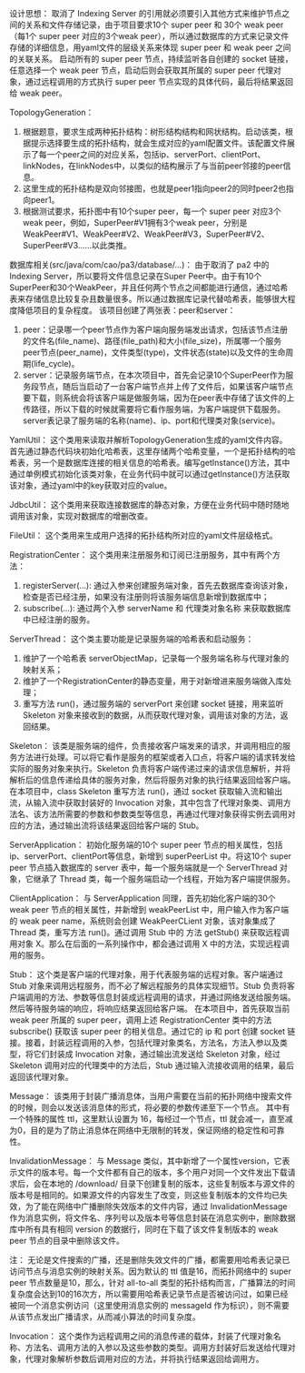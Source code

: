 设计思想：
取消了 Indexing Server 的引用就必须要引入其他方式来维护节点之间的关系和文件存储记录，由于项目要求10个 super peer 和 30个 weak peer（每1个 super peer 对应的3个weak peer），所以通过数据库的方式来记录文件存储的详细信息，用yaml文件的层级关系来体现 super peer 和 weak peer 之间的关联关系。
启动所有的 super peer 节点，持续监听各自创建的 socket 链接，任意选择一个 weak peer 节点，启动后则会获取其所属的 super peer 代理对象，通过远程调用的方式执行 super peer 节点实现的具体代码，最后将结果返回给 weak peer。



TopologyGeneration：
1. 根据题意，要求生成两种拓扑结构：树形结构结构和网状结构。启动该类，根据提示选择要生成的拓扑结构，就会生成对应的yaml配置文件。该配置文件展示了每一个peer之间的对应关系，包括ip、serverPort、clientPort、linkNodes，在linkNodes中，以类似的结构展示了与当前peer邻接的peer信息。
2. 这里生成的拓扑结构是双向邻接图，也就是peer1指向peer2的同时peer2也指向peer1。
3. 根据测试要求，拓扑图中有10个super peer，每一个 super peer 对应3个weak peer，例如，SuperPeer#V1拥有3个weak peer，分别是WeakPeer#V1、WeakPeer#V2、WeakPeer#V3，SuperPeer#V2、SuperPeer#V3……以此类推。

数据库相关(src/java/com/cao/pa3/database/…)：
由于取消了 pa2 中的 Indexing Server，所以要将文件信息记录在Super Peer中。由于有10个SuperPeer和30个WeakPeer，并且任何两个节点之间都能进行通信，通过哈希表来存储信息比较复杂且数量很多。所以通过数据库记录代替哈希表，能够很大程度降低项目的复杂程度。
该项目创建了两张表：peer和server：
1. peer：记录哪一个peer节点作为客户端向服务端发出请求，包括该节点注册的文件名(file_name)、路径(file_path)和大小(file_size)，所属哪一个服务peer节点(peer_name)，文件类型(type)，文件状态(state)以及文件的生命周期(life_cycle)。
2. server：记录服务端节点，在本次项目中，首先会记录10个SuperPeer作为服务段节点，随后当启动了一台客户端节点并上传了文件后，如果该客户端节点要下载，则系统会将该客户端是做服务端，因为在peer表中存储了该文件的上传路径，所以下载的时候就需要将它看作服务端，为客户端提供下载服务。server表记录了服务端的名称(name)、ip、port和代理类对象(service)。

YamlUtil：
这个类用来读取并解析TopologyGeneration生成的yaml文件内容。
首先通过静态代码块初始化哈希表，这里存储两个哈希变量，一个是拓扑结构的哈希表，另一个是数据库连接的相关信息的哈希表。编写getInstance()方法，其中通过单例模式初始化该类对象，在业务代码中就可以通过getInstance()方法获取该对象，通过yaml中的key获取对应的value。

JdbcUtil：
这个类用来获取连接数据库的静态对象，方便在业务代码中随时随地调用该对象，实现对数据库的增删改查。

FileUtil：
这个类用来生成用户选择的拓扑结构所对应的yaml文件层级格式。

RegistrationCenter：
这个类用来注册服务和订阅已注册服务，其中有两个方法：
1. registerServer(…): 通过入参来创建服务端对象，首先去数据库查询该对象，检查是否已经注册，如果没有注册则将该服务端信息新增到数据库中；
2. subscribe(…): 通过两个入参 serverName 和 代理类对象名称 来获取数据库中已经注册的服务。

ServerThread：
这个类主要功能是记录服务端的哈希表和启动服务：
1. 维护了一个哈希表 serverObjectMap，记录每一个服务端名称与代理对象的映射关系；
2. 维护了一个RegistrationCenter的静态变量，用于对新增进来服务端做入库处理；
3. 重写方法 run()，通过服务端的 serverPort 来创建 socket 链接，用来监听 Skeleton 对象来接收到的数据，从而获取代理对象，调用该对象的方法，返回结果。

Skeleton：
该类是服务端的组件，负责接收客户端发来的请求，并调用相应的服务方法进行处理。可以将它看作是服务的框架或者入口点，将客户端的请求转发给实际的服务对象来执行。Skeleton 负责将客户端传递过来的请求信息解析，并将解析后的信息传递给具体的服务对象，然后将服务对象的执行结果返回给客户端。
在本项目中，class Skeleton 重写方法 run()，通过 socket 获取输入流和输出流，从输入流中获取封装好的 Invocation 对象，其中包含了代理对象类、调用方法名、该方法所需要的参数和参数类型等信息，再通过代理对象获得实例去调用对应的方法，通过输出流将该结果返回给客户端的 Stub。

ServerApplication：
初始化服务端的10个 super peer 节点的相关属性，包括ip、serverPort、clientPort等信息，新增到 superPeerList 中。将这10个 super peer 节点插入数据库的 server 表中，每一个服务端就是一个 ServerThread 对象，它继承了 Thread 类，每一个服务端启动一个线程，开始为客户端提供服务。 

ClientApplication：
与 ServerApplication 同理，首先初始化客户端的30个 weak peer 节点的相关属性，并新增到 weakPeerList 中，用户输入作为客户端的 weak peer name，系统则会创建 WeakPeerCLient 对象，该对象集成了 Thread 类，重写方法 run()。通过调用 Stub 中的 方法 getStub() 来获取远程调用对象 X。那么在后面的一系列操作中，都会通过调用 X 中的方法，实现远程调用的服务。

Stub：
这个类是客户端的代理对象，用于代表服务端的远程对象。客户端通过 Stub 对象来调用远程服务，而不必了解远程服务的具体实现细节。Stub 负责将客户端调用的方法、参数等信息封装成远程调用的请求，并通过网络发送给服务端。然后等待服务端的响应，将响应结果返回给客户端。
在本项目中，首先获取当前 weak peer 所属的 super peer，调用上述 RegistrationCenter 类中的方法 subscribe() 获取该 super peer 的相关信息。通过它的 ip 和 port 创建 socket 链接。接着，封装远程调用的入参，包括代理对象类名，方法名，方法入参以及类型，将它们封装成 Invocation 对象，通过输出流发送给 Skeleton 对象，经过 Skeleton 调用对应的代理类中的方法后，Stub 通过输入流接收调用的结果，最后返回该代理对象。

Message：
该类用于封装广播消息体，当用户需要在当前的拓扑网络中搜索文件的时候，则会以发送该消息体的形式，将必要的参数传递至下一个节点。
其中有一个特殊的属性 ttl，这里默认设置为 16，每经过一个节点，ttl 就会减一，直至减为0，目的是为了防止消息体在网络中无限制的转发，保证网络的稳定性和可靠性。

InvalidationMessage：
与 Message 类似，其中新增了一个属性version，它表示文件的版本号。每一个文件都有自己的版本，多个用户对同一个文件发出下载请求后，会在本地的 /download/ 目录下创建复制的版本，这些复制版本与源文件的版本号是相同的。如果源文件的内容发生了改变，则这些复制版本的文件均已失效，为了能在网络中广播删除失效版本的文件内容，通过 InvalidationMessage 作为消息实例，将文件名、序列号以及版本号等信息封装在消息实例中，删除数据库中所有具有相同 version 的数据行，同时在下载了该文件复制版本的 weak peer 节点的目录中删除该文件。

注：
无论是文件搜索的广播，还是删除失效文件的广播，都需要用哈希表记录已访问节点与消息实例的映射关系。因为默认的 ttl 值是16，而拓扑网络中的 super peer 节点数量是10，那么，针对 all-to-all 类型的拓扑结构而言，广播算法的时间复杂度会达到10的16次方，所以需要用哈希表记录节点是否被访问过，如果已经被同一个消息实例访问（这里使用消息实例的 messageId 作为标识），则不需要从该节点发出广播请求，从而减小算法的时间复杂度。

Invocation：
这个类作为远程调用之间的消息传递的载体，封装了代理对象名称、方法名、调用方法的入参以及这些参数的类型。调用方封装好后发送给代理对象，代理对象解析参数后调用对应的方法，并将执行结果返回给调用方。

